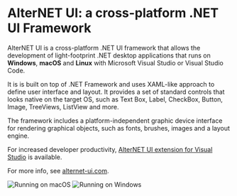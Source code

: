 # AlterNET UI: a cross-platform .NET UI Framework

AlterNET UI is a cross-platform .NET UI framework that allows the development of light-footprint .NET desktop applications that runs on **Windows**, **macOS** and **Linux** with Microsoft Visual Studio or Visual Studio Code.

It is is built on top of .NET Framework and uses XAML-like approach to define user interface and layout. It provides a set of standard controls that looks native on the target OS, such as Text Box, Label, CheckBox, Button, Image, TreeViews, ListView and more. 

The framework includes a platform-independent graphic device interface for rendering graphical objects, such as fonts, brushes, images and a layout engine.

For increased developer productivity, [AlterNET UI extension for Visual Studio](https://marketplace.visualstudio.com/items?itemName=AlternetSoftwarePTYLTD.AlternetUIForVS2022) is available.

For more info, see [alternet-ui.com](https://alternet-ui.com).

![Running on macOS](https://raw.githubusercontent.com/alternetsoft/alternet-ui/master/Source/Alternet.UI/Package/message-box-on-click-macos-window.png)
![Running on Windows](https://raw.githubusercontent.com/alternetsoft/alternet-ui/master/Source/Alternet.UI/Package/message-box-on-click-windows.png)